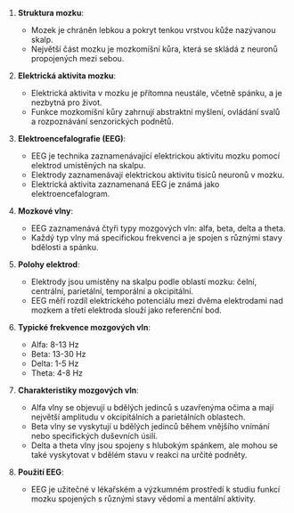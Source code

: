 
1. **Struktura mozku**:
   - Mozek je chráněn lebkou a pokryt tenkou vrstvou kůže nazývanou skalp.
   - Největší část mozku je mozkomíšní kůra, která se skládá z neuronů propojených mezi sebou.

2. **Elektrická aktivita mozku**:
   - Elektrická aktivita v mozku je přítomna neustále, včetně spánku, a je nezbytná pro život.
   - Funkce mozkomíšní kůry zahrnují abstraktní myšlení, ovládání svalů a rozpoznávání senzorických podnětů.

3. **Elektroencefalografie (EEG)**:
   - EEG je technika zaznamenávající elektrickou aktivitu mozku pomocí elektrod umístěných na skalpu.
   - Elektrody zaznamenávají elektrickou aktivitu tisíců neuronů v mozku.
   - Elektrická aktivita zaznamenaná EEG je známá jako elektroencefalogram.

4. **Mozkové vlny**:
   - EEG zaznamenává čtyři typy mozgových vln: alfa, beta, delta a theta.
   - Každý typ vlny má specifickou frekvenci a je spojen s různými stavy bdělosti a spánku.

5. **Polohy elektrod**:
   - Elektrody jsou umístěny na skalpu podle oblastí mozku: čelní, centrální, parietální, temporální a okcipitální.
   - EEG měří rozdíl elektrického potenciálu mezi dvěma elektrodami nad mozkem a třetí elektroda slouží jako referenční bod.

6. **Typické frekvence mozgových vln**:
   - Alfa: 8-13 Hz
   - Beta: 13-30 Hz
   - Delta: 1-5 Hz
   - Theta: 4-8 Hz

7. **Charakteristiky mozgových vln**:
   - Alfa vlny se objevují u bdělých jedinců s uzavřenýma očima a mají největší amplitudu v okcipitálních a parietálních oblastech.
   - Beta vlny se vyskytují u bdělých jedinců během vnějšího vnímání nebo specifických duševních úsilí.
   - Delta a theta vlny jsou spojeny s hlubokým spánkem, ale mohou se také vyskytovat v bdělém stavu v reakci na určité podněty.

8. **Použití EEG**:
   - EEG je užitečné v lékařském a výzkumném prostředí k studiu funkcí mozku spojených s různými stavy vědomí a mentální aktivity.
